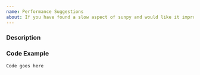```yaml
---
name: Performance Suggestions
about: If you have found a slow aspect of sunpy and would like it improved.
---
```


<!--
We know asking good questions takes effort, and we appreciate your time.
Thank you.

Please be aware that everyone has to follow our code of conduct:
https://github.com/sunpy/sunpy/blob/master/CODE_OF_CONDUCT.rst

These comments are hidden when you submit this github issue.

Please have a search on our GitHub repository to see if a similar issue has already been posted.
If a similar issue is closed, have a quick look to see if you are satisfied by the resolution.
If not please go ahead and open an issue!
-->

### Description
<!--
Provide a general description of what the issue is.
-->

### Code Example
<!--
Please include **code** that reproduces the issue whenever possible.
The best reproductions are self-contained scripts with minimal dependencies.
-->

```python
Code goes here
```
